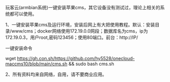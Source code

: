 玩客云(armbian系统)一键安装苹果cms，其它设备没有测试过，理论上相关的系统都可以使用。

1、一键安装苹果cms及运行环境，安装后网上有大把使用教程。默认：安装目录/www/cms；docker网络使用172.19.0.0网段；数据库名为cms，ip为172.19.0.3，用户root,密码123456；使用80端口。前台：http://IP/

一键安装命令

wget https://gh.con.sh/https://github.com/hy5528/onecloud-maccms10/blob/main/cms.sh && sudo bash cms.sh



2、所有资料均来自网络，自用，请不要商业应用。

